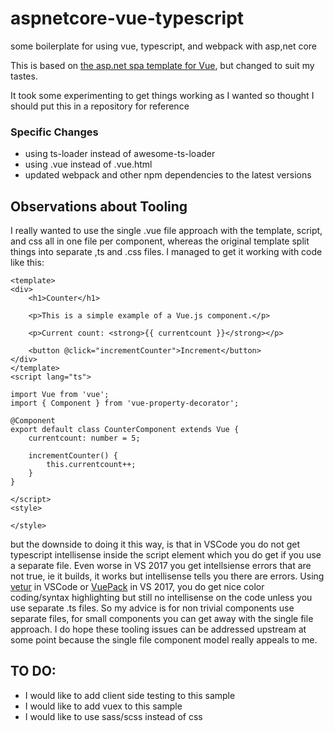 # aspnetcore-vue-typescript
some boilerplate for using vue, typescript, and webpack with asp,net core

This is based on [the asp.net spa template for Vue](https://blogs.msdn.microsoft.com/webdev/2017/02/14/building-single-page-applications-on-asp-net-core-with-javascriptservices/), but changed to suit my tastes.

It took some experimenting to get things working as I wanted so thought I should put this in a repository for reference

### Specific Changes 

* using ts-loader instead of awesome-ts-loader
* using .vue instead of .vue.html
* updated webpack and other npm dependencies to the latest versions

## Observations about Tooling

I really wanted to use the single .vue file approach with the template, script, and css all in one file per component, whereas the original template split things into separate ,ts and .css files. I managed to get it working with code like this:

    <template>
    <div>
        <h1>Counter</h1>

        <p>This is a simple example of a Vue.js component.</p>

        <p>Current count: <strong>{{ currentcount }}</strong></p>

        <button @click="incrementCounter">Increment</button>
    </div>
    </template>
    <script lang="ts">

    import Vue from 'vue';
    import { Component } from 'vue-property-decorator';

    @Component
    export default class CounterComponent extends Vue {
        currentcount: number = 5;

        incrementCounter() {
            this.currentcount++;
        }
    }

    </script>
	<style>
	
	</style>
	
but the downside to doing it this way, is that in VSCode you do not get typescript intellisense inside the script element which you do get if you use a separate file. Even worse in VS 2017 you get intellsiense errors that are not true, ie it builds, it works but intellisense tells you there are errors. 
Using [vetur](https://marketplace.visualstudio.com/items?itemName=octref.vetur) in VSCode or [VuePack](https://marketplace.visualstudio.com/items?itemName=MadsKristensen.VuejsPack-18329) in VS 2017, you do get nice color coding/syntax highlighting but still no intellisense on the code unless you use separate .ts files. So my advice is for non trivial components use separate files, for small components you can get away with the single file approach. I do hope these tooling issues can be addressed upstream at some point because the single file component model really appeals to me.

## TO DO:

* I would like to add client side testing to this sample
* I would like to add vuex to this sample
* I would like to use sass/scss instead of css


